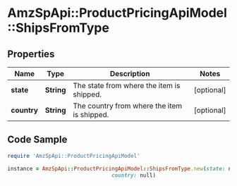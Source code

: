 # AmzSpApi::ProductPricingApiModel::ShipsFromType

## Properties

Name | Type | Description | Notes
------------ | ------------- | ------------- | -------------
**state** | **String** | The state from where the item is shipped. | [optional] 
**country** | **String** | The country from where the item is shipped. | [optional] 

## Code Sample

```ruby
require 'AmzSpApi::ProductPricingApiModel'

instance = AmzSpApi::ProductPricingApiModel::ShipsFromType.new(state: null,
                                 country: null)
```


